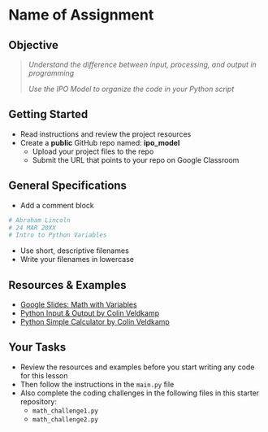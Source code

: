 
# Name of Assignment

## Objective

> *Understand the difference between input, processing, and output in programming*
>
> *Use the IPO Model to organize the code in your Python script*

## Getting Started

- Read instructions and review the project resources
- Create a **public** GitHub repo named: **ipo_model**
    - Upload your project files to the repo
    - Submit the URL that points to your repo on Google Classroom

## General Specifications

- Add a comment block 
```python
# Abraham Lincoln
# 24 MAR 20XX
# Intro to Python Variables
```
- Use short, descriptive filenames
- Write your filenames in lowercase

## Resources & Examples

- [Google Slides: Math with Variables](https://docs.google.com/presentation/d/1VnChdB2BRBac2MwrQxUdTckRCgZqsvNoZHhzNWHgYRA/edit?usp=sharing)
- [Python Input & Output by Colin Veldkamp](https://youtu.be/C106KyGhH_0?feature=shared)
- [Python Simple Calculator by Colin Veldkamp](https://youtu.be/5Dzb4P6yvNc?feature=shared)

## Your Tasks

- Review the resources and examples before you start writing any code for this lesson
- Then follow the instructions in the `main.py` file
- Also complete the coding challenges in the following files in this starter repository:  
    - `math_challenge1.py`
    - `math_challenge2.py`

